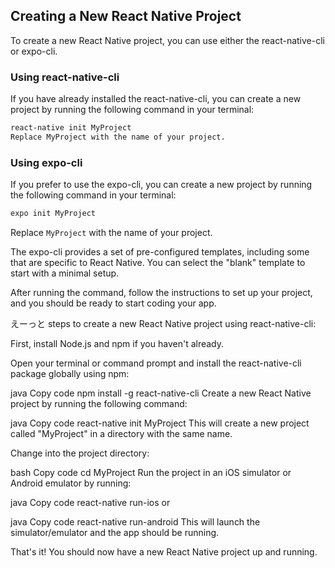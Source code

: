 ## Creating a New React Native Project
To create a new React Native project, you can use either the react-native-cli or expo-cli.


### Using react-native-cli
If you have already installed the react-native-cli, you can create a new project by running the following command in your terminal:

```bash
react-native init MyProject
Replace MyProject with the name of your project.
```
### Using expo-cli
If you prefer to use the expo-cli, you can create a new project by running the following command in your terminal:

```bash
expo init MyProject
```
Replace `MyProject` with the name of your project.

The expo-cli provides a set of pre-configured templates, including some that are specific to React Native. You can select the "blank" template to start with a minimal setup.

After running the command, follow the instructions to set up your project, and you should be ready to start coding your app.

えーっと
steps to create a new React Native project using react-native-cli:

First, install Node.js and npm if you haven't already.

Open your terminal or command prompt and install the react-native-cli package globally using npm:

java
Copy code
npm install -g react-native-cli
Create a new React Native project by running the following command:

java
Copy code
react-native init MyProject
This will create a new project called "MyProject" in a directory with the same name.

Change into the project directory:

bash
Copy code
cd MyProject
Run the project in an iOS simulator or Android emulator by running:

java
Copy code
react-native run-ios
or

java
Copy code
react-native run-android
This will launch the simulator/emulator and the app should be running.

That's it! You should now have a new React Native project up and running.

